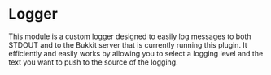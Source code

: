 # Logger
This module is a custom logger designed to easily log messages to both STDOUT
and to the Bukkit server that is currently running this plugin. It efficiently and easily
works by allowing you to select a logging level and the text you want to push
to the source of the logging.